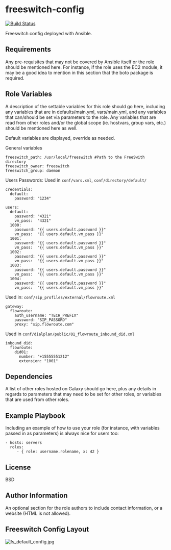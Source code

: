 freeswitch-config
=================

[![Build Status](https://travis-ci.org/kurtabersold/freeswitch-config.svg?branch=master)](https://travis-ci.org/kurtabersold/freeswitch-config)

Freeswitch config deployed with Ansible.

Requirements
------------

Any pre-requisites that may not be covered by Ansible itself or the role should be mentioned here. For instance, if the role uses the EC2 module, it may be a good idea to mention in this section that the boto package is required.

Role Variables
--------------

A description of the settable variables for this role should go here, including any variables that are in defaults/main.yml, vars/main.yml, and any variables that can/should be set via parameters to the role. Any variables that are read from other roles and/or the global scope (ie. hostvars, group vars, etc.) should be mentioned here as well.

Default variables are displayed, override as needed.


General variables
```
freeswitch_path: /usr/local/freeswitch #Path to the FreeSwith directory
freeswitch_owner: freeswitch
freeswitch_group: daemon
```

Users Passwords:
Used in `conf/vars.xml`, `conf/directory/default/`
```
credentials:
  default:
    password: "1234"

users:
  default:
    password: "4321"
    vm_pass:  "4321"
  1000:
    password: "{{ users.default.password }}"
    vm_pass:  "{{ users.default.vm_pass }}"
  1001:
    password: "{{ users.default.password }}"
    vm_pass:  "{{ users.default.vm_pass }}"
  1002:
    password: "{{ users.default.password }}"
    vm_pass:  "{{ users.default.vm_pass }}"
  1003:
    password: "{{ users.default.password }}"
    vm_pass:  "{{ users.default.vm_pass }}"
  1004:
    password: "{{ users.default.password }}"
    vm_pass:  "{{ users.default.vm_pass }}"
```

Used in: `conf/sip_profiles/external/flowroute.xml`
```
gateway:
  flowroute:
    auth_username: "TECH_PREFIX"
    password: "SIP_PASSORD"
    proxy: "sip.flowroute.com"
```

Used in `conf/dialplan/public/01_flowroute_inbound_did.xml`
```
inbound_did:
  flowroute:
    did01:
      number: "+15555551212"
      extension: "1001"
```

Dependencies
------------

A list of other roles hosted on Galaxy should go here, plus any details in regards to parameters that may need to be set for other roles, or variables that are used from other roles.

Example Playbook
----------------

Including an example of how to use your role (for instance, with variables passed in as parameters) is always nice for users too:

    - hosts: servers
      roles:
         - { role: username.rolename, x: 42 }

License
-------

BSD

Author Information
------------------

An optional section for the role authors to include contact information, or a website (HTML is not allowed).

Freeswitch Config Layout
------------------------

![fs_default_config.jpg](https://freeswitch.org/confluence/download/attachments/6587388/fs_default_config.jpg)
